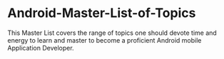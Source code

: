 # Android-Master-List-of-Topics
This Master List covers the range of topics one should devote time and energy to learn and master to become a proficient Android mobile Application Developer. 
